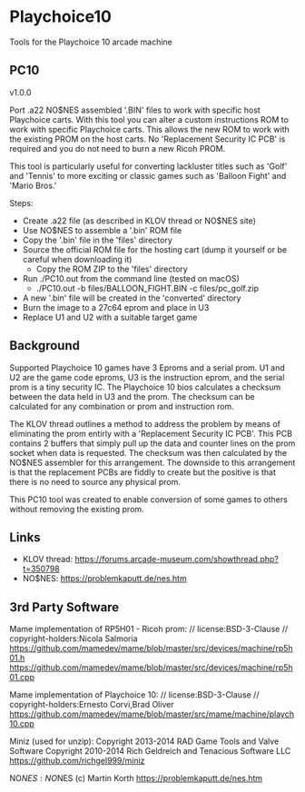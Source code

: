 # Playchoice10
Tools for the Playchoice 10 arcade machine

## PC10
v1.0.0

Port .a22 NO$NES assembled '.BIN' files to work with specific host Playchoice carts.
With this tool you can alter a custom instructions ROM to work with specific Playchoice carts.
This allows the new ROM to work with the existing PROM on the host carts.
No 'Replacement Security IC PCB' is required and you do not need to burn a new Ricoh PROM.

This tool is particularly useful for converting lackluster titles such as 'Golf' and 'Tennis' to more exciting or classic games such as 'Balloon Fight' and 'Mario Bros.' 

Steps:
* Create .a22 file (as described in KLOV thread or NO$NES site)
* Use NO$NES to assemble a '.bin' ROM file
* Copy the '.bin' file in the 'files' directory
* Source the official ROM file for the hosting cart (dump it yourself or be careful when downloading it)
  * Copy the ROM ZIP to the 'files' directory
* Run ./PC10.out from the command line (tested on macOS)
  * ./PC10.out -b files/BALLOON_FIGHT.BIN -c files/pc_golf.zip
* A new '.bin' file will be created in the 'converted' directory
* Burn the image to a 27c64 eprom and place in U3
* Replace U1 and U2 with a suitable target game

## Background
Supported Playchoice 10 games have 3 Eproms and a serial prom. U1 and U2 are the game code eproms, U3 is the instruction eprom, and the serial prom is a tiny security IC. The Playchoice 10 bios calculates a checksum between the data held in U3 and the prom. The checksum can be calculated for any combination or prom and instruction rom.

The KLOV thread outlines a method to address the problem by means of eliminating the prom entirly with a 'Replacement Security IC PCB'. This PCB contains 2 buffers that simply pull up the data and counter lines on the prom socket when data is requested. The checksum was then calculated by the NO$NES assembler for this arrangement. The downside to this arrangement is that the replacement PCBs are fiddly to create but the positive is that there is no need to source any physical prom.

This PC10 tool was created to enable conversion of some games to others without removing the existing prom.

## Links
* KLOV thread: https://forums.arcade-museum.com/showthread.php?t=350798
* NO$NES: https://problemkaputt.de/nes.htm

## 3rd Party Software
Mame implementation of RP5H01 - Ricoh prom:
// license:BSD-3-Clause
// copyright-holders:Nicola Salmoria
https://github.com/mamedev/mame/blob/master/src/devices/machine/rp5h01.h
https://github.com/mamedev/mame/blob/master/src/devices/machine/rp5h01.cpp

Mame implementation of Playchoice 10:
// license:BSD-3-Clause
// copyright-holders:Ernesto Corvi,Brad Oliver
https://github.com/mamedev/mame/blob/master/src/mame/machine/playch10.cpp

Miniz (used for unzip):
Copyright 2013-2014 RAD Game Tools and Valve Software
Copyright 2010-2014 Rich Geldreich and Tenacious Software LLC
https://github.com/richgel999/miniz

NO$NES:
NO$NES (c) Martin Korth
https://problemkaputt.de/nes.htm
